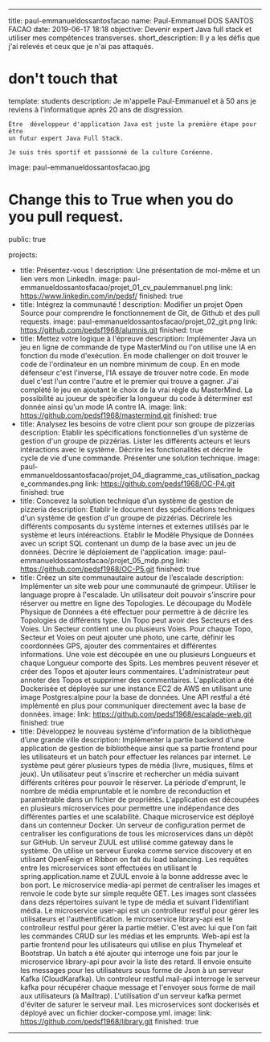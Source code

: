 ---

title: paul-emmanueldossantosfacao
name: Paul-Emmanuel DOS SANTOS FACAO
date: 2019-06-17 18:18
objective: Devenir expert Java full stack et utiliser mes compétences transverses.
short_description: Il y a les défis que j'ai relevés et ceux que je n'ai pas attaqués.

# don't touch that
template: students
description:
    Je m'appelle Paul-Emmanuel et à 50 ans je reviens à l'informatique après 20 ans de disgression.

    Être  développeur d'application Java est juste la première étape pour être 
    un futur expert Java Full Stack. 

    Je suis très sportif et passionné de la culture Coréenne.

image: paul-emmanueldossantosfacao.jpg

# Change this to True when you do you pull request.
public: true

projects:
  - title: Présentez-vous !
    description: Une présentation de moi-même et un lien vers mon LinkedIn.
    image: paul-emmanueldossantosfacao/projet_01_cv_paulemmanuel.png
    link: https://www.linkedin.com/in/pedsf/
    finished: true
  - title: Intégrez la communauté !
    description: Modifier un projet Open Source pour comprendre le fonctionnement de Git, de Github et des pull requests. 
    image: paul-emmanueldossantosfacao/projet_02_git.png
    link: https://github.com/pedsf1968/alumnis.git
    finished: true
  - title: Mettez votre logique à l'épreuve
    description: Implémenter Java un jeu en ligne de commande de type MasterMind ou l'on utilise une IA en fonction du mode d'exécution. En mode challenger on doit trouver le code de l'ordinateur en un nombre minimum de coup. En en mode défenseur c'est l'inverse, l'IA essaye de trouver notre code. En mode duel c'est l'un contre l'autre et le premier qui trouve a gagner. J'ai complèté le jeu en ajoutant le choix de la vrai règle du MasterMind. La possibilité au joueur de spécifier la longueur du code à déterminer est donnée ainsi qu'un mode IA contre IA.
  	image:
  	link: https://github.com/pedsf1968/mastermind.git
  	finished: true
  - title: Analysez les besoins de votre client pour son groupe de pizzerias
    description: Etablir les spécifications fonctionnelles d'un système de gestion d'un groupe de pizzérias. Lister les différents acteurs et leurs intéractions avec le système. Décrire les fonctionalités et décrire le cycle de vie d'une commande. Présenter une solution technique.
    image: paul-emmanueldossantosfacao/projet_04_diagramme_cas_utilisation_package_commandes.png
    link: https://github.com/pedsf1968/OC-P4.git
    finished: true
  - title: Concevez la solution technique d’un système de gestion de pizzeria
    description: Etablir le document des spécifications techniques d'un système de gestion d'un groupe de pizzérias. Décrirele les différents composants du système internes et externes utilisés par le système et leurs intéreactions. Etablir le Modèle Physique de Données avec un script SQL contenant un dump de la base avec un jeu de données. Décrire le déploiement de l'application.
    image: paul-emmanueldossantosfacao/projet_05_mdp.png
    link: https://github.com/pedsf1968/OC-P5.git
    finished: true
  - title: Créez un site communautaire autour de l’escalade
    description: Implémenter un site web pour une communauté de grimpeur. Utiliser le language propre à l'escalade. Un utilisateur doit pouvoir s'inscrire pour réserver ou mettre en ligne des Topologies. Le découpage du Modèle Physique de Données a été effectuer pour permettre à de décrire les Topologies de différents type. Un Topo peut avoir des Secteurs et des Voies. Un Secteur contient une ou plusieurs Voies. Pour chaque Topo, Secteur et Voies on peut ajouter une photo, une carte, définir les coordonnées GPS, ajouter des commentaires et différentes informations. Une voie est découpée en une ou plusieurs Longueurs et chaque Longueur comporte des Spits. Les membres peuvent résever et créer des Topos et ajouter leurs commentaires. L'administrateur peut annoter des Topos et supprimer des commentaires. L'application a été Dockerisée et déployée sur une instance EC2 de AWS en utilisant une image Postgres:alpine pour la base de données. Une API restful a été implémenté en plus pour communiquer directement avec la base de données.
    image:
    link: https://github.com/pedsf1968/escalade-web.git
    finished: true
  - title: Développez le nouveau système d’information de la bibliothèque d’une grande ville
    description: Implémenter la partie backend d'une application de gestion de bibliothèque ainsi que sa partie frontend pour les utilisateurs et un batch pour effectuer les relances par internet. Le système peut gérer plusieurs types de média (livre, musiques, films et jeux). Un utilisateur peut s'inscrire et rechercher un média suivant différents critères pour pouvoir le réserver. La période d'emprunt, le nombre de média empruntable et le nombre de reconduction et paramètrable dans un fichier de propriétés. L'application est découpées en plusieurs microservices pour permettre une indépendance des différentes parties et une scalabilité. Chaque microservice est déployé dans un contenneur Docker. Un serveur de configuration permet de centraliser les configurations de tous les microservices dans un dépôt sur GitHub. Un serveur ZUUL est utilisé comme gateway dans le système. On utilise un serveur Eureka comme service discovery et en utilisant OpenFeign et Ribbon on fait du load balancing. Les requêtes entre les microservices sont effectuées en utilisant le spring.application.name et ZUUL envoie à la bonne addresse avec le bon port. Le microservice media-api permet de centraliser les images et renvoie le code byte sur simple requête GET. Les images sont classées dans dezs répertoires suivant le type de média et suivant l'identifiant média. Le microservice user-api est un controlleur restful pour gérer les utilisateurs et l'authentification. le microservice library-api est le controlleur restful pour gérer la partie métier. C'est avec lui que l'on fait les commandes CRUD sur les médias et les emprunts. Web-api est la partie frontend pour les utilisateurs qui utilise en plus Thymeleaf et Bootstrap. Un batch a été ajouter qui interroge une fois par jour le microservice library-api pour avoir la liste des retard. Il envoie ensuite les messages pour les utilisateurs sous forme de Json à un serveur Kafka (CloudKarafka). Un controleur restful mail-api interroge le serveur kafka pour récupérer chaque message et l'envoyer sous forme de mail aux utilisateurs (à Mailtrap). L'utilisation d'un serveur kafka permet d'éviter de saturer le serveur mail. Les microservices sont dockerisés et déployé avec un fichier docker-compose.yml.
    image:
    link: https://github.com/pedsf1968/library.git
    finished: true
---